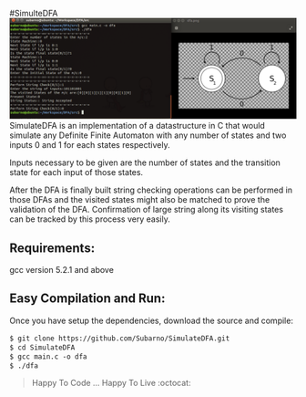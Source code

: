 #SimulteDFA
![alt text](https://github.com/Subarno/SimulateDFA/blob/master/img/Screenshot%20from%202016-07-29%2000-28-36.png "OverDracht")
SimulateDFA is an implementation of a datastructure in C that would simulate any Definite Finite Automaton with any number of states and two inputs 0 and 1 for each states respectively.

Inputs necessary to be given are the number of states and the transition state for each input of those states. 

After the DFA is finally built string checking operations can be performed in those DFAs and the visited states might also be matched to prove the validation of the DFA. Confirmation of large string along its visiting states can be tracked by this process very easily.

Requirements: 
--------------
  gcc version 5.2.1 and above

Easy Compilation and Run:
-------------------------
  Once you have setup the dependencies, download the source and compile:
`````````````````````````
$ git clone https://github.com/Subarno/SimulateDFA.git
$ cd SimulateDFA
$ gcc main.c -o dfa
$ ./dfa
````````````````````````````
> Happy To Code ... Happy To Live :octocat:


